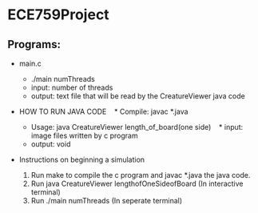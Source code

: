 # ECE759Project

## Programs:
* main.c
    * ./main numThreads
    *   input: number of threads
    *   output: text file that will be read by the CreatureViewer java code

* HOW TO RUN JAVA CODE
    *  Compile: javac *.java      
    *  Usage: java CreatureViewer length_of_board(one side)
    *  input: image files written by c program
    *  output: void
    
* Instructions on beginning a simulation
   1. Run make to compile the c program and javac *.java the java code.
   2. Run java CreatureViewer lengthofOneSideofBoard (In interactive terminal)
   3. Run ./main numThreads (In seperate terminal)
